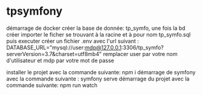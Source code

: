 # tpsymfony
démarrage de docker
créer la base de donnée: tp_symfo, une fois la bd créer importer le ficher se trouvant à la racine et à pour nom tp_symfo.sql puis executer
créer un fichier .env avec l'url suivant : DATABASE_URL="mysql://user:mdp@127.0.0.1:3306/tp_symfo?serverVersion=3.7&charset=utf8mb4"
remplacer user par votre nom d'utilisateur et mdp par votre mot de passe

installer le projet avec la commande suivante: npm i
démarrage de symfony avec la commande suivante : symfony serve
démarrage du projet avec la commande suivante: npm run watch

